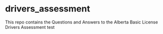 # drivers_assessment
This repo contains the Questions and Answers to the Alberta Basic License Drivers Assessment test
